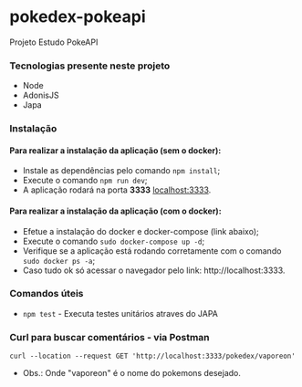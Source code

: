 # pokedex-pokeapi
Projeto Estudo PokeAPI

### Tecnologias presente neste projeto
  - Node
  - AdonisJS
  - Japa

### Instalação

#### Para realizar a instalação da aplicação (sem o docker):
 - Instale as dependências pelo comando `npm install`;
 - Execute o comando `npm run dev`;
 - A aplicação rodará na porta **3333** [localhost:3333](http://localhost:3333).
 
#### Para realizar a instalação da aplicação (com o docker):
 - Efetue a instalação do docker e docker-compose (link abaixo);
 - Execute o comando `sudo docker-compose up -d`;
 - Verifique se a aplicação está rodando corretamente com o comando `sudo docker ps -a`;
 - Caso tudo ok só acessar o navegador pelo link: http://localhost:3333.

### Comandos úteis
 - `npm test` - Executa testes unitários atraves do JAPA

 ### Curl para buscar comentários - via Postman
```curl --location --request GET 'http://localhost:3333/pokedex/vaporeon'```
 - Obs.: Onde "vaporeon" é o nome do pokemons desejado. 
